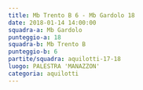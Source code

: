 ```yaml
---
title: Mb Trento B 6 - Mb Gardolo 18
date: 2018-01-14 14:00:00
squadra-a: Mb Gardolo
punteggio-a: 18
squadra-b: Mb Trento B
punteggio-b: 6
partite/squadra: aquilotti-17-18
luogo: PALESTRA 'MANAZZON'
categoria: aquilotti
---
```

